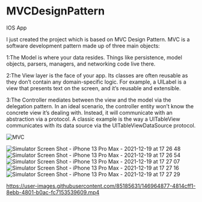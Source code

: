 # MVCDesignPattern
IOS App

I just created the project which is based on MVC Design Pattern.
MVC is a software development pattern made up of three main objects:

1:The Model is where your data resides. Things like persistence, model objects, parsers, managers, and networking code live there.

2:The View layer is the face of your app. Its classes are often reusable as they don’t contain any domain-specific logic. For example, a UILabel is a view that presents text on the screen, and it’s reusable and extensible.

3:The Controller mediates between the view and the model via the delegation pattern. In an ideal scenario, the controller entity won’t know the concrete view it’s dealing with. Instead, it will communicate with an abstraction via a protocol. A classic example is the way a UITableView communicates with its data source via the UITableViewDataSource protocol.

![MVC](https://user-images.githubusercontent.com/85185631/156926749-9637a145-3333-4511-a3a5-986813659be3.png)


![Simulator Screen Shot - iPhone 13 Pro Max - 2021-12-19 at 17 26 48](https://user-images.githubusercontent.com/85185631/146964037-da90456c-6471-4af0-a011-1ce94978e946.png)
![Simulator Screen Shot - iPhone 13 Pro Max - 2021-12-19 at 17 26 54](https://user-images.githubusercontent.com/85185631/146964299-30ef918a-1507-4d97-8975-ba9d35e2161e.png)
![Simulator Screen Shot - iPhone 13 Pro Max - 2021-12-19 at 17 27 07](https://user-images.githubusercontent.com/85185631/146964350-6e4e8dd2-e581-40a9-9c81-c720f0441001.png)
![Simulator Screen Shot - iPhone 13 Pro Max - 2021-12-19 at 17 27 16](https://user-images.githubusercontent.com/85185631/146964379-e0b25e9c-bbe0-4019-9acc-f5d2bb294b2c.png)
![Simulator Screen Shot - iPhone 13 Pro Max - 2021-12-19 at 17 27 29](https://user-images.githubusercontent.com/85185631/146964403-d5dc0536-f3af-4fc3-aa38-9e0902997ee3.png)


https://user-images.githubusercontent.com/85185631/146964877-4814cff1-8ebb-4801-b0ac-fc7153539609.mp4

